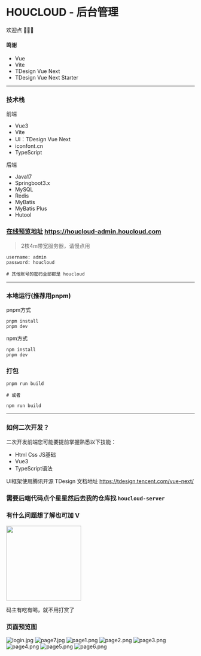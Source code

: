 # HOUCLOUD - 后台管理
欢迎点 🌟🌟🌟
#### 鸣谢

- Vue
- Vite
- TDesign Vue Next
- TDesign Vue Next Starter

---
 
### 技术栈
前端 
- Vue3
- Vite
- UI：TDesign Vue Next 
- iconfont.cn
- TypeScript

后端
- Java17
- Springboot3.x
- MySQL
- Redis
- MyBatis
- MyBatis Plus
- Hutool


### [在线预览地址](https://houcloud-admin.houcloud.com) https://houcloud-admin.houcloud.com

> 2核4m带宽服务器，请慢点用

```text
username: admin
password: houcloud

# 其他账号的密码全部都是 houcloud
```
---

### 本地运行(推荐用pnpm)
pnpm方式
```shell
pnpm install 
pnpm dev
```

npm方式
```shell
npm install 
pnpm dev
```

### 打包
```shell
pnpm run build

# 或者

npm run build
```


---
### 如何二次开发？

[//]: # ([HOUCLOUD 文档]&#40;https://doc.houcloud.com&#41;)


二次开发前端您可能要提前掌握熟悉以下技能：

- Html Css JS基础
- Vue3
- TypeScript语法



UI框架使用腾讯开源 TDesign  文档地址 https://tdesign.tencent.com/vue-next/


### 需要后端代码点个星星然后去我的仓库找 `houcloud-server`


### 有什么问题想了解也可加 V
<img src="doc/IMG_4343.PNG" height="200" width="200" >


码主有吃有喝，就不用打赏了


###  页面预览图
![login.jpg](doc%2Flogin.jpg)
![page7.jpg](doc%2Fpage7.jpg)
![page1.png](doc%2Fpage1.png)
![page2.png](doc%2Fpage2.png)
![page3.png](doc%2Fpage3.png)
![page4.png](doc%2Fpage4.png)
![page5.png](doc%2Fpage5.png)
![page6.png](doc%2Fpage6.png)


